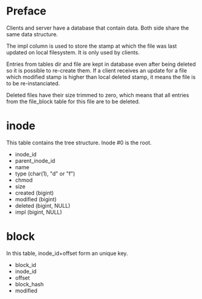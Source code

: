 # Preface

Clients and server have a database that contain data. Both side share the same
data structure.

The impl column is used to store the stamp at which the file was last updated
on local filesystem. It is only used by clients.

Entries from tables dir and file are kept in database even after being deleted
so it is possible to re-create them. If a client receives an update for a file
which modified stamp is higher than local deleted stamp, it means the file is
to be re-instanciated.

Deleted files have their size trimmed to zero, which means that all entries
from the file_block table for this file are to be deleted.

# inode

This table contains the tree structure. Inode #0 is the root.

* inode_id
* parent_inode_id
* name
* type (char(1), "d" or "f")
* chmod
* size
* created (bigint)
* modified (bigint)
* deleted (bigint, NULL)
* impl (bigint, NULL)

# block

In this table, inode_id+offset form an unique key.

* block_id
* inode_id
* offset
* block_hash
* modified


